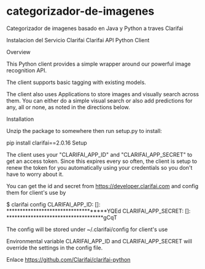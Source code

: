 # categorizador-de-imagenes
Categorizador de imagenes basado en Java y Python a traves Clarifai

Instalacion del Servicio Clarifai
Clarifai API Python Client

Overview

This Python client provides a simple wrapper around our powerful image recognition API.

The client supports basic tagging with existing models.

The client also uses Applications to store images and visually search across them. You can either do a simple visual search or also add predictions for any, all or none, as noted in the directions below.

Installation

Unzip the package to somewhere then run setup.py to install:

pip install clarifai==2.0.16
Setup

The client uses your "CLARIFAI_APP_ID" and "CLARIFAI_APP_SECRET" to get an access token. Since this expires every so often, the client is setup to renew the token for you automatically using your credentials so you don't have to worry about it.

You can get the id and secret from https://developer.clarifai.com and config them for client's use by

$ clarifai config
CLARIFAI_APP_ID: []: ************************************YQEd 
CLARIFAI_APP_SECRET: []: ************************************gCqT

The config will be stored under ~/.clarifai/config for client's use

Environmental variable CLARIFAI_APP_ID and CLARIFAI_APP_SECRET will override the settings in the config file.

Enlace https://github.com/Clarifai/clarifai-python

